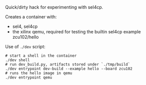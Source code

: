 Quick/dirty hack for experimenting with sel4cp.

Creates a container with:
- sel4, sel4cp
- the xilinx qemu, required for testing the builtin sel4cp example zcu102/hello

Use of `./dev` script:
```
# start a shell in the container
./dev shell
# run dev_build.py, artifacts stored under `./tmp/build`
./dev entrypoint dev-build --example hello --board zcu102
# runs the hello image in qemu
./dev entrypoint qemu
```
